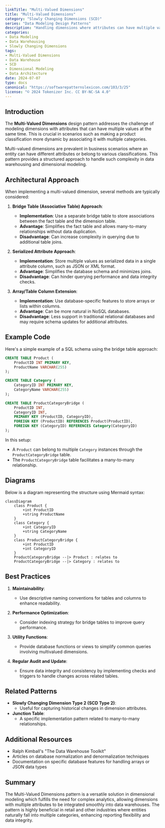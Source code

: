 ```yaml
---
linkTitle: "Multi-Valued Dimensions"
title: "Multi-Valued Dimensions"
category: "Slowly Changing Dimensions (SCD)"
series: "Data Modeling Design Patterns"
description: "Handling dimensions where attributes can have multiple values simultaneously, focusing on data modeling for complex attribute relationships."
categories:
- Data Modeling
- Data Warehousing
- Slowly Changing Dimensions
tags:
- Multi-Valued Dimensions
- Data Warehouse
- SCD
- Dimensional Modeling
- Data Architecture
date: 2024-07-07
type: docs
canonical: "https://softwarepatternslexicon.com/103/3/25"
license: "© 2024 Tokenizer Inc. CC BY-NC-SA 4.0"
---
```


## Introduction

The **Multi-Valued Dimensions** design pattern addresses the challenge of modeling dimensions with attributes that can have multiple values at the same time. This is crucial in scenarios such as making a product classification more dynamic by associating it with multiple categories.

Multi-valued dimensions are prevalent in business scenarios where an entity can have different attributes or belong to various classifications. This pattern provides a structured approach to handle such complexity in data warehousing and dimensional modeling.

## Architectural Approach

When implementing a multi-valued dimension, several methods are typically considered:

1. **Bridge Table (Associative Table) Approach**:
   - **Implementation**: Use a separate bridge table to store associations between the fact table and the dimension table.
   - **Advantage**: Simplifies the fact table and allows many-to-many relationships without data duplication.
   - **Disadvantage**: Can increase complexity in querying due to additional table joins.

2. **Serialized Attribute Approach**:
   - **Implementation**: Store multiple values as serialized data in a single attribute column, such as JSON or XML format.
   - **Advantage**: Simplifies the database schema and minimizes joins.
   - **Disadvantage**: Can hinder querying performance and data integrity checks.

3. **Array/Table Column Extension**:
   - **Implementation**: Use database-specific features to store arrays or lists within columns.
   - **Advantage**: Can be more natural in NoSQL databases.
   - **Disadvantage**: Less support in traditional relational databases and may require schema updates for additional attributes.

## Example Code

Here's a simple example of a SQL schema using the bridge table approach:

```sql
CREATE TABLE Product (
    ProductID INT PRIMARY KEY,
    ProductName VARCHAR(255)
);

CREATE TABLE Category (
    CategoryID INT PRIMARY KEY,
    CategoryName VARCHAR(255)
);

CREATE TABLE ProductCategoryBridge (
    ProductID INT,
    CategoryID INT,
    PRIMARY KEY (ProductID, CategoryID),
    FOREIGN KEY (ProductID) REFERENCES Product(ProductID),
    FOREIGN KEY (CategoryID) REFERENCES Category(CategoryID)
);
```

In this setup:

- A `Product` can belong to multiple `Category` instances through the `ProductCategoryBridge` table.
- The `ProductCategoryBridge` table facilitates a many-to-many relationship.

## Diagrams

Below is a diagram representing the structure using Mermaid syntax:

```mermaid
classDiagram
    class Product {
        +int ProductID
        +string ProductName
    }
    class Category {
        +int CategoryID
        +string CategoryName
    }
    class ProductCategoryBridge {
        +int ProductID
        +int CategoryID
    }
    ProductCategoryBridge --|> Product : relates to
    ProductCategoryBridge --|> Category : relates to
```

## Best Practices

1. **Maintainability**:
   - Use descriptive naming conventions for tables and columns to enhance readability.
   
2. **Performance Optimization**:
   - Consider indexing strategy for bridge tables to improve query performance.

3. **Utility Functions**:
   - Provide database functions or views to simplify common queries involving multivalued dimensions.

4. **Regular Audit and Update**:
   - Ensure data integrity and consistency by implementing checks and triggers to handle changes across related tables.

## Related Patterns

- **Slowly Changing Dimension Type 2 (SCD Type 2)**:
  - Useful for capturing historical changes in dimension attributes.
- **Junction Table**:
  - A specific implementation pattern related to many-to-many relationships.

## Additional Resources

- Ralph Kimball's "The Data Warehouse Toolkit"
- Articles on database normalization and denormalization techniques
- Documentation on specific database features for handling arrays or JSON data types

## Summary

The Multi-Valued Dimensions pattern is a versatile solution in dimensional modeling which fulfills the need for complex analytics, allowing dimensions with multiple attributes to be integrated smoothly into data warehouses. The pattern is highly beneficial in retail and other industries where entities naturally fall into multiple categories, enhancing reporting flexibility and data integrity.
